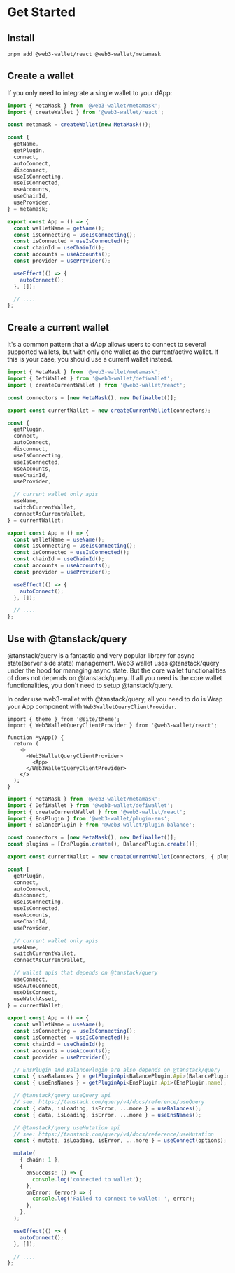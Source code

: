 # Get Started

## Install

```bash
pnpm add @web3-wallet/react @web3-wallet/metamask
```

## Create a wallet

If you only need to integrate a single wallet to your dApp:

```ts
import { MetaMask } from '@web3-wallet/metamask';
import { createWallet } from '@web3-wallet/react';

const metamask = createWallet(new MetaMask());

const {
  getName,
  getPlugin,
  connect,
  autoConnect,
  disconnect,
  useIsConnecting,
  useIsConnected,
  useAccounts,
  useChainId,
  useProvider,
} = metamask;

export const App = () => {
  const walletName = getName();
  const isConnecting = useIsConnecting();
  const isConnected = useIsConnected();
  const chainId = useChainId();
  const accounts = useAccounts();
  const provider = useProvider();

  useEffect(() => {
    autoConnect();
  }, []);

  // ....
};
```

## Create a current wallet

It's a common pattern that a dApp allows users to connect to several supported wallets, but with only one wallet as the current/active wallet. If this is your case, you should use a current wallet instead.

```ts
import { MetaMask } from '@web3-wallet/metamask';
import { DefiWallet } from '@web3-wallet/defiwallet';
import { createCurrentWallet } from '@web3-wallet/react';

const connectors = [new MetaMask(), new DefiWallet()];

export const currentWallet = new createCurrentWallet(connectors);

const {
  getPlugin,
  connect,
  autoConnect,
  disconnect,
  useIsConnecting,
  useIsConnected,
  useAccounts,
  useChainId,
  useProvider,

  // current wallet only apis
  useName,
  switchCurrentWallet,
  connectAsCurrentWallet,
} = currentWallet;

export const App = () => {
  const walletName = useName();
  const isConnecting = useIsConnecting();
  const isConnected = useIsConnected();
  const chainId = useChainId();
  const accounts = useAccounts();
  const provider = useProvider();

  useEffect(() => {
    autoConnect();
  }, []);

  // ....
};
```

## Use with @tanstack/query

@tanstack/query is a fantastic and very popular library for async state(server side state) management. Web3 wallet uses @tanstack/query under the hood for managing async state. But the core wallet functionalities of does not depends on @tanstack/query. If all you need is the core wallet functionalities, you don't need to setup @tanstack/query.

In order use web3-wallet with @tanstack/query, all you need to do is Wrap your App component with `Web3WalletQueryClientProvider`.

```tsx
import { theme } from '@site/theme';
import { Web3WalletQueryClientProvider } from '@web3-wallet/react';

function MyApp() {
  return (
    <>
      <Web3WalletQueryClientProvider>
        <App>
      </Web3WalletQueryClientProvider>
    </>
  );
}

```

```ts
import { MetaMask } from '@web3-wallet/metamask';
import { DefiWallet } from '@web3-wallet/defiwallet';
import { createCurrentWallet } from '@web3-wallet/react';
import { EnsPlugin } from '@web3-wallet/plugin-ens';
import { BalancePlugin } from '@web3-wallet/plugin-balance';

const connectors = [new MetaMask(), new DefiWallet()];
const plugins = [EnsPlugin.create(), BalancePlugin.create()];

export const currentWallet = new createCurrentWallet(connectors, { plugins });

const {
  getPlugin,
  connect,
  autoConnect,
  disconnect,
  useIsConnecting,
  useIsConnected,
  useAccounts,
  useChainId,
  useProvider,

  // current wallet only apis
  useName,
  switchCurrentWallet,
  connectAsCurrentWallet,

  // wallet apis that depends on @tanstack/query
  useConnect,
  useAutoConnect,
  useDisConnect,
  useWatchAsset,
} = currentWallet;

export const App = () => {
  const walletName = useName();
  const isConnecting = useIsConnecting();
  const isConnected = useIsConnected();
  const chainId = useChainId();
  const accounts = useAccounts();
  const provider = useProvider();

  // EnsPlugin and BalancePlugin are also depends on @tanstack/query
  const { useBalances } = getPluginApi<BalancePlugin.Api>(BalancePlugin.name);
  const { useEnsNames } = getPluginApi<EnsPlugin.Api>(EnsPlugin.name);

  // @tanstack/query useQuery api
  // see: https://tanstack.com/query/v4/docs/reference/useQuery
  const { data, isLoading, isError, ...more } = useBalances();
  const { data, isLoading, isError, ...more } = useEnsNames();

  // @tanstack/query useMutation api
  // see: https://tanstack.com/query/v4/docs/reference/useMutation
  const { mutate, isLoading, isError, ...more } = useConnect(options);

  mutate(
    { chain: 1 },
    {
      onSuccess: () => {
        console.log('connected to wallet');
      },
      onError: (error) => {
        console.log('Failed to connect to wallet: ', error);
      },
    },
  );

  useEffect(() => {
    autoConnect();
  }, []);

  // ....
};
```
